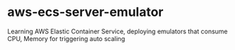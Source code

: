 # aws-ecs-server-emulator
Learning AWS Elastic Container Service, deploying emulators that consume CPU, Memory for triggering auto scaling
